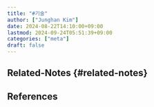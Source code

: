 ```yaml
---
title: "#기술"
author: ["Junghan Kim"]
date: 2024-08-22T14:10:00+09:00
lastmod: 2024-09-24T05:51:39+09:00
categories: ["meta"]
draft: false
---
```


## Related-Notes {#related-notes}

## References

<style>.csl-entry{text-indent: -1.5em; margin-left: 1.5em;}</style><div class="csl-bib-body">
</div>
